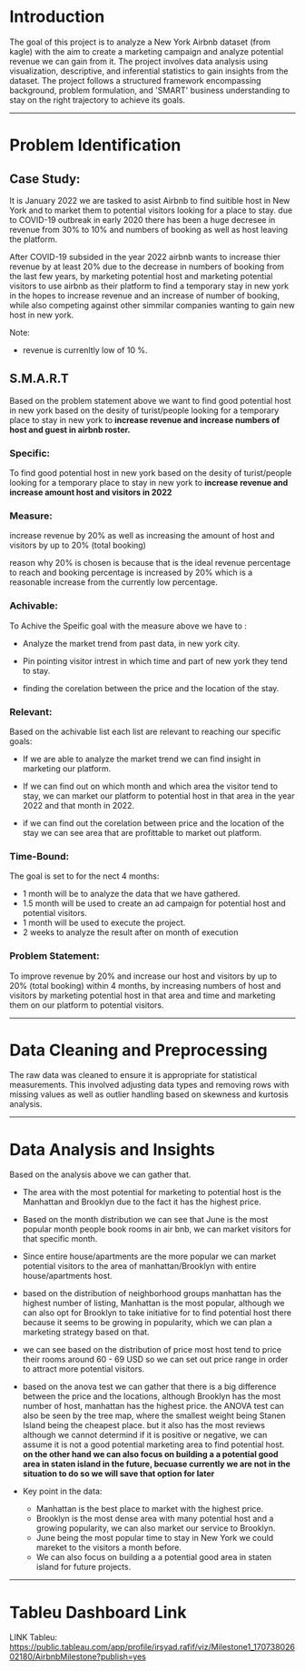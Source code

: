 
# Introduction

The goal of this project is to analyze a New York Airbnb dataset (from kagle) with the aim to create a marketing campaign and analyze potential revenue we can gain from it. The project involves data analysis using visualization, descriptive, and inferential statistics to gain insights from the dataset. The project follows a structured framework encompassing background, problem formulation, and 'SMART' business understanding to stay on the right trajectory to achieve its goals.

---

# Problem Identification

## Case Study:

It is January 2022 we are tasked to asist Airbnb to find suitible host in New York and to market them to potential visitors looking for a place to stay. due to COVID-19 outbreak in early 2020 there has been a huge decresee in revenue from 30% to 10% and numbers of booking as well as host leaving the platform. 

After COVID-19 subsided in the year 2022 airbnb wants to increase thier revenue by at least 20% due to the decrease in numbers of booking from the last few years, by marketing potential host and marketing potential visitors to use airbnb as their platform to find a temporary stay in new york in the hopes to increase revenue and an increase of number of booking, while also competing against other simmilar companies wanting to gain new host in new york.

Note:
- revenue is currenltly low of 10 %.

## S.M.A.R.T

Based on the problem statement above we want to find good potential host in new york based on the desity of turist/people looking for a temporary place to stay in new york to <b>increase revenue and increase numbers of host and guest in airbnb roster.</b>

### Specific:
To find good potential host in new york based on the desity of turist/people looking for a temporary place to stay in new york to <b>increase revenue and increase amount host and visitors in 2022</b>

### Measure: 
increase revenue by 20% as well as increasing the amount of host and visitors by up to 20% (total booking)

reason why 20% is chosen is because that is the ideal revenue percentage to reach and booking percentage is increased by 20% which is a reasonable increase from the currently low percentage.

### Achivable:
To Achive the Speific goal with the measure above we have to :

- Analyze the market trend from past data, in new york city.

- Pin pointing visitor intrest in which time and part of new york they tend to stay.

- finding the corelation between the price and the location of the stay.

### Relevant:
Based on the achivable list each list are relevant to reaching our specific goals:

- If we are able to analyze the market trend we can find insight in marketing our platform.

- If we can find out on which month and which area the visitor tend to stay, we can market our platform to potential host in that area in the year 2022 and that month in 2022.

- if we can find out the corelation between price and the location of the stay we can see area that are profittable to market out platform.

### Time-Bound:
The goal is set to for the nect 4 months:

- 1 month will be to analyze the data that we have gathered.
- 1.5 month will be used to create an ad campaign for potential host and potential visitors.
- 1 month will be used to execute the project.
- 2 weeks to analyze the result after on month of execution

### Problem Statement:
To improve revenue by 20% and increase our host and visitors by up to 20% (total booking) within 4 months, by increasing numbers of host and visitors by marketing potential host in that area and time and marketing them on our platform to potential visitors.

---

# Data Cleaning and Preprocessing

The raw data was cleaned to ensure it is appropriate for statistical measurements. This involved adjusting data types and removing rows with missing values as well as outlier handling based on skewness and kurtosis analysis.

---

# Data Analysis and Insights

Based on the analysis above we can gather that.

- The area with the most potential for marketing to potential host is the Manhattan and Brooklyn due to the fact it has the highest price.

- Based on the month distribution we can see that June is the most popular month people book rooms in air bnb, we can market visitors for that specific month.

- Since entire house/apartments are the more popular we can market potential visitors to the area of manhattan/Brooklyn with entire house/apartments host.

- based on the distribution of neighborhood groups manhattan has the highest number of listing, Manhattan is the most popular, although we can also opt for Brooklyn to take initiative for to find potential host there because it seems to be growing in popularity, which we can plan a marketing strategy based on that.

- we can see based on the distribution of price most host tend to price their rooms around 60 - 69 USD so we can set out price range in order to attract more potential visitors.

- based on the anova test we can gather that there is a big difference between the price and the locations, although Brooklyn has the most number of host, manhattan has the highest price. the ANOVA test can also be seen by the tree map, where the smallest weight being Stanen Island being the cheapest place. but it also has the most reviews although we cannot determind if it is positive or negative, we can assume it is not a good potential marketing area to find potential host. <b>on the other hand we can also focus on building a a potential good area in staten island in the future, becuase currently we are not in the situation to do so we will save that option for later</b>

- Key point in the data:

  - Manhattan is the best place to market with the highest price.
  - Brooklyn is the most dense area with many potential host and a growing popularity, we can also market our service to Brooklyn.
  - June being the most popular time to stay in New York we could mareket to the visitors a month before.
  - We can also focus on building a a potential good area in staten island for future projects.
  

---

# Tableu Dashboard Link

LINK Tableu:
https://public.tableau.com/app/profile/irsyad.rafif/viz/Milestone1_17073802602180/AirbnbMilestone?publish=yes